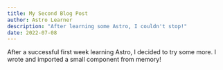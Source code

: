 ```yaml
---
title: My Second Blog Post
author: Astro Learner
description: "After learning some Astro, I couldn't stop!"
date: 2022-07-08
---
```


After a successful first week learning Astro, I decided to try some more. I wrote and imported a small component from memory!
